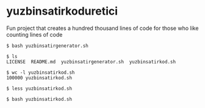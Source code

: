 # yuzbinsatirkoduretici
Fun project that creates a hundred thousand lines of code for those who like counting lines of code

	$ bash yuzbinsatirgenerator.sh
 
	$ ls
	LICENSE  README.md  yuzbinsatirgenerator.sh  yuzbinsatirkod.sh

	$ wc -l yuzbinsatirkod.sh 
	100000 yuzbinsatirkod.sh

	$ less yuzbinsatirkod.sh

	$ bash yuzbinsatirkod.sh
